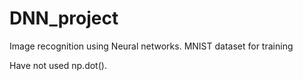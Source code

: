 # DNN_project
Image recognition using Neural networks. MNIST dataset for training

Have not used np.dot().
